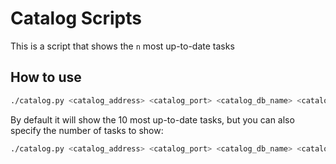 # Catalog Scripts

This is a script that shows the `n` most up-to-date tasks

## How to use

```.bash
./catalog.py <catalog_address> <catalog_port> <catalog_db_name> <catalog_user_name> <catalog_user_password>
```

By default it will show the 10 most up-to-date tasks, but you can also specify the number of tasks to show:

```.bash
./catalog.py <catalog_address> <catalog_port> <catalog_db_name> <catalog_user_name> <catalog_user_password> -n <Number of tasks to show>
```
